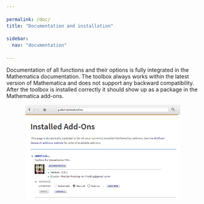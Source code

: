 ```yaml
---

permalink: /doc/
title: "Documentation and installation"

sidebar:
  nav: "documentation"

---
```


Documentation of all functions and their options is fully integrated in
the Mathematica documentation. The toolbox always works within the latest version of 
Mathematica and does not support any backward
compatibility. After the toolbox is installed correctly it should show
up as a package in the Mathematica add-ons.

<p align="center">
<img src="../assets/images/addons.PNG" alt="QMRITools package add on"  width="80%" />
</p>


